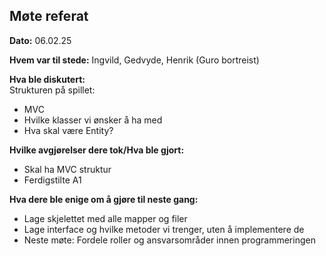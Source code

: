 ## Møte referat
**Dato:** 
06.02.25

**Hvem var til stede:**
Ingvild, Gedvyde, Henrik (Guro bortreist)

**Hva ble diskutert:**<br>
Strukturen på spillet:
* MVC
* Hvilke klasser vi ønsker å ha med 
* Hva skal være Entity? 

**Hvilke avgjørelser dere tok/Hva ble gjort:**
* Skal ha MVC struktur 
* Ferdigstilte A1

**Hva dere ble enige om å gjøre til neste gang:**
* Lage skjelettet med alle mapper og filer
* Lage interface og hvilke metoder vi trenger, uten å implementere de
* Neste møte: Fordele roller og ansvarsområder innen programmeringen
